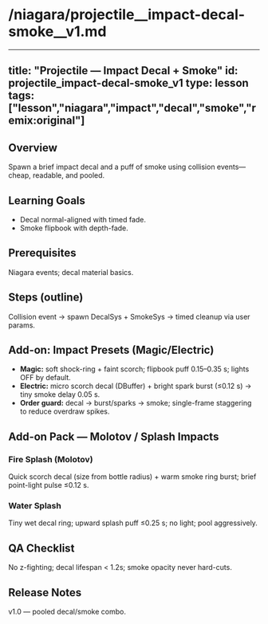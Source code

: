 # /niagara/projectile__impact-decal-smoke__v1.md
---
title: "Projectile — Impact Decal + Smoke"
id: projectile_impact-decal-smoke_v1
type: lesson
tags: ["lesson","niagara","impact","decal","smoke","remix:original"]
---
## Overview
Spawn a brief impact decal and a puff of smoke using collision events—cheap, readable, and pooled.
## Learning Goals
- Decal normal-aligned with timed fade.
- Smoke flipbook with depth-fade.
## Prerequisites
Niagara events; decal material basics.
## Steps (outline)
Collision event → spawn DecalSys + SmokeSys → timed cleanup via user params.
## Add-on: Impact Presets (Magic/Electric)
- **Magic:** soft shock-ring + faint scorch; flipbook puff 0.15–0.35 s; lights OFF by default.
- **Electric:** micro scorch decal (DBuffer) + bright spark burst (≤0.12 s) → tiny smoke delay 0.05 s.
- **Order guard:** decal → burst/sparks → smoke; single-frame staggering to reduce overdraw spikes.
## Add-on Pack — Molotov / Splash Impacts
### Fire Splash (Molotov)
Quick scorch decal (size from bottle radius) + warm smoke ring burst; brief point-light pulse ≤0.12 s.
### Water Splash
Tiny wet decal ring; upward splash puff ≤0.25 s; no light; pool aggressively.

## QA Checklist
No z-fighting; decal lifespan < 1.2s; smoke opacity never hard-cuts.
## Release Notes
v1.0 — pooled decal/smoke combo.
